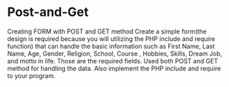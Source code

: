 # Post-and-Get
Creating FORM with POST and GET method
Create a simple form(the design is required because you will utilizing the PHP include and require function)  that can handle the basic information such as First Name, Last Name, Age, Gender, Religion, School, Course , Hobbies, Skills, Dream Job, and motto in life. Those are the required fields. Used both POST and GET method for handling the data. Also implement the PHP include and require to your program.
